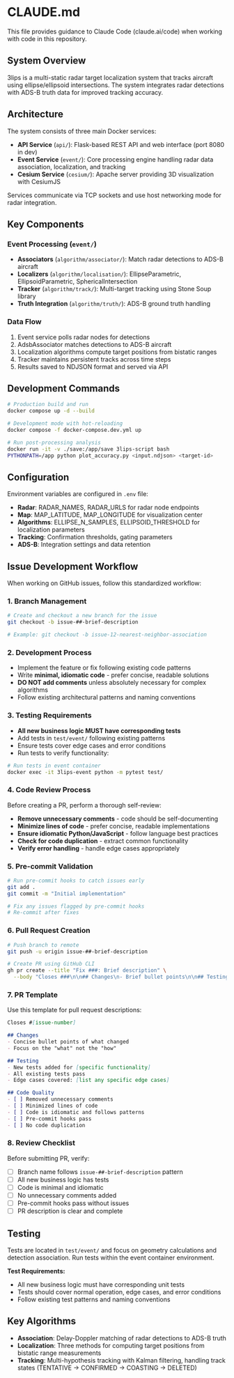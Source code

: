 # CLAUDE.md

This file provides guidance to Claude Code (claude.ai/code) when working with code in this repository.

## System Overview

3lips is a multi-static radar target localization system that tracks aircraft using ellipse/ellipsoid intersections. The system integrates radar detections with ADS-B truth data for improved tracking accuracy.

## Architecture

The system consists of three main Docker services:

- **API Service** (`api/`): Flask-based REST API and web interface (port 8080 in dev)
- **Event Service** (`event/`): Core processing engine handling radar data association, localization, and tracking
- **Cesium Service** (`cesium/`): Apache server providing 3D visualization with CesiumJS

Services communicate via TCP sockets and use host networking mode for radar integration.

## Key Components

### Event Processing (`event/`)
- **Associators** (`algorithm/associator/`): Match radar detections to ADS-B aircraft
- **Localizers** (`algorithm/localisation/`): EllipseParametric, EllipsoidParametric, SphericalIntersection
- **Tracker** (`algorithm/track/`): Multi-target tracking using Stone Soup library
- **Truth Integration** (`algorithm/truth/`): ADS-B ground truth handling

### Data Flow
1. Event service polls radar nodes for detections
2. AdsbAssociator matches detections to ADS-B aircraft
3. Localization algorithms compute target positions from bistatic ranges
4. Tracker maintains persistent tracks across time steps
5. Results saved to NDJSON format and served via API

## Development Commands

```bash
# Production build and run
docker compose up -d --build

# Development mode with hot-reloading
docker compose -f docker-compose.dev.yml up

# Run post-processing analysis
docker run -it -v ./save:/app/save 3lips-script bash
PYTHONPATH=/app python plot_accuracy.py <input.ndjson> <target-id>
```

## Configuration

Environment variables are configured in `.env` file:
- **Radar**: RADAR_NAMES, RADAR_URLS for radar node endpoints
- **Map**: MAP_LATITUDE, MAP_LONGITUDE for visualization center
- **Algorithms**: ELLIPSE_N_SAMPLES, ELLIPSOID_THRESHOLD for localization parameters
- **Tracking**: Confirmation thresholds, gating parameters
- **ADS-B**: Integration settings and data retention

## Issue Development Workflow

When working on GitHub issues, follow this standardized workflow:

### 1. Branch Management
```bash
# Create and checkout a new branch for the issue
git checkout -b issue-##-brief-description

# Example: git checkout -b issue-12-nearest-neighbor-association
```

### 2. Development Process
- Implement the feature or fix following existing code patterns
- Write **minimal, idiomatic code** - prefer concise, readable solutions
- **DO NOT add comments** unless absolutely necessary for complex algorithms
- Follow existing architectural patterns and naming conventions

### 3. Testing Requirements
- **All new business logic MUST have corresponding tests**
- Add tests in `test/event/` following existing patterns
- Ensure tests cover edge cases and error conditions
- Run tests to verify functionality:
```bash
# Run tests in event container
docker exec -it 3lips-event python -m pytest test/
```

### 4. Code Review Process
Before creating a PR, perform a thorough self-review:

- **Remove unnecessary comments** - code should be self-documenting
- **Minimize lines of code** - prefer concise, readable implementations
- **Ensure idiomatic Python/JavaScript** - follow language best practices
- **Check for code duplication** - extract common functionality
- **Verify error handling** - handle edge cases appropriately

### 5. Pre-commit Validation
```bash
# Run pre-commit hooks to catch issues early
git add .
git commit -m "Initial implementation"

# Fix any issues flagged by pre-commit hooks
# Re-commit after fixes
```

### 6. Pull Request Creation
```bash
# Push branch to remote
git push -u origin issue-##-brief-description

# Create PR using GitHub CLI
gh pr create --title "Fix ###: Brief description" \
  --body "Closes ###\n\n## Changes\n- Brief bullet points\n\n## Testing\n- Test coverage added for new functionality"
```

### 7. PR Template
Use this template for pull request descriptions:
```markdown
Closes #[issue-number]

## Changes
- Concise bullet points of what changed
- Focus on the "what" not the "how"

## Testing
- New tests added for [specific functionality]
- All existing tests pass
- Edge cases covered: [list any specific edge cases]

## Code Quality
- [ ] Removed unnecessary comments
- [ ] Minimized lines of code
- [ ] Code is idiomatic and follows patterns
- [ ] Pre-commit hooks pass
- [ ] No code duplication
```

### 8. Review Checklist
Before submitting PR, verify:
- [ ] Branch name follows `issue-##-brief-description` pattern
- [ ] All new business logic has tests
- [ ] Code is minimal and idiomatic
- [ ] No unnecessary comments added
- [ ] Pre-commit hooks pass without issues
- [ ] PR description is clear and complete

## Testing

Tests are located in `test/event/` and focus on geometry calculations and detection association. Run tests within the event container environment.

**Test Requirements:**
- All new business logic must have corresponding unit tests
- Tests should cover normal operation, edge cases, and error conditions
- Follow existing test patterns and naming conventions

## Key Algorithms

- **Association**: Delay-Doppler matching of radar detections to ADS-B truth
- **Localization**: Three methods for computing target positions from bistatic range measurements
- **Tracking**: Multi-hypothesis tracking with Kalman filtering, handling track states (TENTATIVE → CONFIRMED → COASTING → DELETED)

